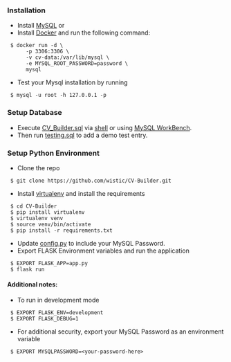 ### Installation

- Install [MySQL](https://dev.mysql.com/downloads/) or
- Install [Docker](https://docs.docker.com/engine/install/) and run the following command:
```shell
 $ docker run -d \
      -p 3306:3306 \
      -v cv-data:/var/lib/mysql \
      -e MYSQL_ROOT_PASSWORD=password \
      mysql
```

- Test your Mysql installation by running
```shell
 $ mysql -u root -h 127.0.0.1 -p
```

### Setup Database

- Execute [CV_Builder.sql](https://github.com/wistic/CV-Builder/blob/master/reference-material/CV_Builder.sql) via [shell](https://dev.mysql.com/doc/refman/8.0/en/mysql-batch-commands.html) or using [MySQL WorkBench](https://dev.mysql.com/downloads/workbench/).
- Then run [testing.sql](https://github.com/wistic/CV-Builder/blob/master/reference-material/testing.sql) to add a demo test entry.


### Setup Python Environment

- Clone the repo
```shell
 $ git clone https://github.com/wistic/CV-Builder.git
```
- Install [virtualenv](https://pypi.org/project/virtualenv/) and install the requirements
```shell
 $ cd CV-Builder
 $ pip install virtualenv
 $ virtualenv venv
 $ source venv/bin/activate
 $ pip install -r requirements.txt
```
- Update [config.py](https://github.com/wistic/CV-Builder/blob/master/config.py) to include your MySQL Password.
- Export FLASK Environment variables and run the application
```shell
 $ EXPORT FLASK_APP=app.py
 $ flask run
```

#### Additional notes:
- To run in development mode
```shell
 $ EXPORT FLASK_ENV=development
 $ EXPORT FLASK_DEBUG=1
```
- For additional security, export your MySQL Password as an environment variable
```shell
 $ EXPORT MYSQLPASSWORD=<your-password-here>
```
